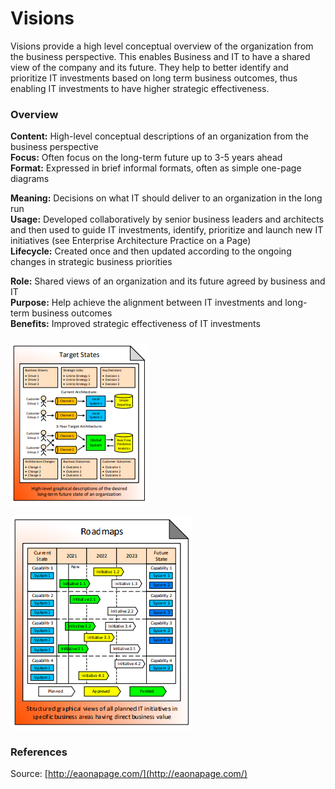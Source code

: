# Visions

Visions provide a high level conceptual overview of the organization from the business perspective. This enables Business and IT to have a shared view of the company and its future. They help to better identify and prioritize IT investments based on long term  business outcomes, thus enabling IT investments to have higher strategic effectiveness.

### Overview

**Content:** High-level conceptual descriptions of an organization from the business perspective  
**Focus:** Often focus on the long-term future up to 3-5 years ahead  
**Format:** Expressed in brief informal formats, often as simple one-page diagrams

**Meaning:** Decisions on what IT should deliver to an organization in the long run  
**Usage:** Developed collaboratively by senior business leaders and architects and then used to guide IT investments, identify, prioritize and launch new IT initiatives \(see Enterprise Architecture Practice on a Page\)  
**Lifecycle:** Created once and then updated according to the ongoing changes in strategic business priorities

**Role:** Shared views of an organization and its future agreed by business and IT  
**Purpose:** Help achieve the alignment between IT investments and long-term business outcomes  
**Benefits:** Improved strategic effectiveness of IT investments

### 





![](../../.gitbook/assets/csvlod_visions_target_states.png)



![Source: eaonapage.com](../../.gitbook/assets/csvlod_visions_roadmaps.png)

### References

Source: [http://eaonapage.com/](http://eaonapage.com/)

